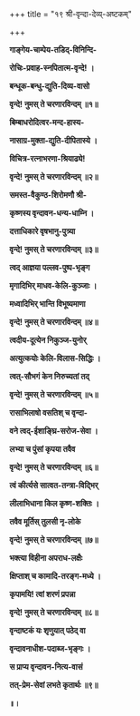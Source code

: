 +++
title = "१९ श्री-वृन्दा-देव्य्-अष्टकम्"

+++

**गाङ्गेय-चाम्पेय-तडिद्-विनिन्दि-**

**रोचिः-प्रवाह-स्नपितात्म-वृन्दे! ।**

**बन्धूक-बन्धु-द्युति-दिव्य-वासो**

**वृन्दे! नुमस् ते चरणारविन्दम् ॥१॥**

**बिम्बाधरोदित्वर-मन्द-हास्य-**

**नासाग्र-मुक्ता-द्युति-दीपितास्ये ।**

**विचित्र-रत्नाभरणा-श्रियाढ्ये!**

**वृन्दे! नुमस् ते चरणारविन्दम् ॥२॥**

**समस्त-वैकुण्ठ-शिरोमणौ श्री-**

**कृष्णस्य वृन्दावन-धन्य-धाम्नि ।**

**दत्ताधिकारे वृषभानु-पुत्र्या**

**वृन्दे! नुमस् ते चरणारविन्दम् ॥३॥**

**त्वद् आज्ञया पल्लव-पुष्प-भृङ्ग**

**मृगादिभिर् माधव-केलि-कुञ्जाः ।**

**मध्वादिभिर् भान्ति विभूष्यमाणा**

**वृन्दे! नुमस् ते चरणारविन्दम् ॥४॥**

**त्वदीय-दूत्येन निकुञ्ज-युनोर्**

**अत्युत्कयोः केलि-विलास-सिद्धिः ।**

**त्वत्-सौभगं केन निरुच्यतां तद्**

**वृन्दे! नुमस् ते चरणारविन्दम् ॥५॥**

**रासाभिलाषो वसतिश् च वृन्दा-**

**वने त्वद्-ईशाङ्घ्रि-सरोज-सेवा ।**

**लभ्या च पुंसां कृपया तवैव**

**वृन्दे! नुमस् ते चरणारविन्दम् ॥६॥**

**त्वं कीर्त्यसे सात्वत-तन्त्रा-विद्भिर्**

**लीलाभिधाना किल कृष्ण-शक्तिः ।**

**तवैव मूर्तिस् तुलसी नृ-लोके**

**वृन्दे! नुमस् ते चरणारविन्दम् ॥७॥**

**भक्त्या विहीना अपराध-लक्षैः**

**क्षिप्ताश् च कामादि-तरङ्ग-मध्ये ।**

**कृपामयि! त्वां शरणं प्रपन्ना**

**वृन्दे! नुमस् ते चरणारविन्दम् ॥८॥**

**वृन्दाष्टकं यः शृणुयात् पठेद् वा**

**वृन्दावनाधीश-पदाब्ज-भृङ्गः ।**

**स प्राप्य वृन्दावन-नित्य-वासं**

**तत्-प्रेम-सेवां लभते कृतार्थः ॥९॥**

**॥।**
